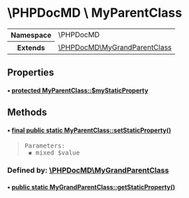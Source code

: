 
<h1 >\PHPDocMD \ MyParentClass</h1>


<!-- Mardown tables do not handle tables without column names -->
<table>
    <tbody>
        <tr>
            <th>Namespace</th>
            <td>\PHPDocMD</td>
        </tr>
                                <tr>
                <th>Extends</th>
                <td><a href='PHPDocMD-MyGrandParentClass.md' >\PHPDocMD\MyGrandParentClass</a></td>
            </tr>
                    </tbody>
</table>

<h2 >Properties</h2><h4 id="phpdocmdmyparentclass">&bull; <a href='../../mockups/MyParentClass.php#L6' >protected  MyParentClass::$myStaticProperty</a></h4><h2 >Methods</h2><h4 id="phpdocmdmyparentclasssetstaticproperty">&bull; <a href='../../mockups/MyParentClass.php#L6' >final public static MyParentClass::setStaticProperty()</a></h4><blockquote><pre>Parameters:<br> &#x25FE; mixed $value</pre></blockquote>


<h3 >Defined by: <a href='PHPDocMD-MyGrandParentClass.md' >\PHPDocMD\MyGrandParentClass</a></h3><h4 id="phpdocmdmygrandparentclassgetstaticproperty">&bull; <a href='../../mockups/MyGrandParentClass.php#L8' >public static MyGrandParentClass::getStaticProperty()</a></h4>
